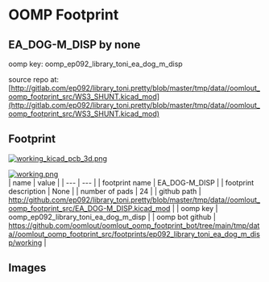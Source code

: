 # OOMP Footprint  
## EA_DOG-M_DISP  by none  
  
oomp key: oomp_ep092_library_toni_ea_dog_m_disp  
  
source repo at: [http://gitlab.com/ep092/library_toni.pretty/blob/master/tmp/data//oomlout_oomp_footprint_src/WS3_SHUNT.kicad_mod](http://gitlab.com/ep092/library_toni.pretty/blob/master/tmp/data//oomlout_oomp_footprint_src/WS3_SHUNT.kicad_mod)  
## Footprint  
  
[![working_kicad_pcb_3d.png](working_kicad_pcb_3d_600.png)](working_kicad_pcb_3d.png)  
  
[![working.png](working_600.png)](working.png)  
| name | value | 
| --- | --- | 
| footprint name | EA_DOG-M_DISP | 
| footprint description | None | 
| number of pads | 24 | 
| github path | http://github.com/ep092/library_toni.pretty/blob/master/tmp/data//oomlout_oomp_footprint_src/EA_DOG-M_DISP.kicad_mod | 
| oomp key | oomp_ep092_library_toni_ea_dog_m_disp | 
| oomp bot github | https://github.com/oomlout/oomlout_oomp_footprint_bot/tree/main/tmp/data//oomlout_oomp_footprint_src/footprints/ep092_library_toni_ea_dog_m_disp/working | 
## Images  
